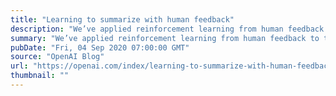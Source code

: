 ```yaml
---
title: "Learning to summarize with human feedback"
description: "We’ve applied reinforcement learning from human feedback to train language models that are better at summarization."
summary: "We’ve applied reinforcement learning from human feedback to train language models that are better at summarization."
pubDate: "Fri, 04 Sep 2020 07:00:00 GMT"
source: "OpenAI Blog"
url: "https://openai.com/index/learning-to-summarize-with-human-feedback"
thumbnail: ""
---
```


